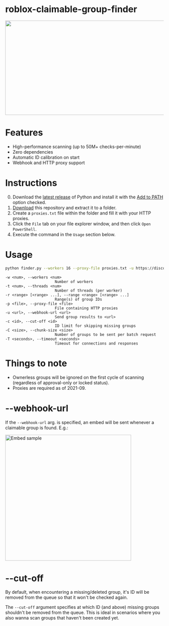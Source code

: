 # roblox-claimable-group-finder
<p align="center"><img src="https://i.imgur.com/131wdCq.png" height="300" width="637"></p>

# Features
- High-performance scanning (up to 50M+ checks-per-minute)
- Zero dependencies
- Automatic ID calibration on start
- Webhook and HTTP proxy support

# Instructions
0. Download the [latest release](https://www.python.org/downloads/) of Python and install it with the [Add to PATH](https://datatofish.com/wp-content/uploads/2018/10/0001_add_Python_to_Path.png) option checked.
1. [Download](https://github.com/h0nde/roblox-claimable-group-finder/archive/refs/heads/main.zip) this repository and extract it to a folder.
2. Create a `proxies.txt` file within the folder and fill it with your HTTP proxies.
3. Click the `File` tab on your file explorer window, and then click `Open PowerShell`.
4. Execute the command in the `Usage` section below.

# Usage
```bash
python finder.py --workers 16 --proxy-file proxies.txt -u https://discord.com/api/webhooks/971037758439166042/zuuq3ZrL2PSNs6dzcr-wr8poMMvZYpwUgFSBFxSRTcfP-jbHx8GKzY4XUQpDWz_oD7eL
```

```
-w <num>, --workers <num>
                      Number of workers
-t <num>, --threads <num>
                      Number of threads (per worker)
-r <range> [<range> ...], --range <range> [<range> ...]
                      Range(s) of group IDs
-p <file>, --proxy-file <file>
                      File containing HTTP proxies
-u <url>, --webhook-url <url>
                      Send group results to <url>
-c <id>, --cut-off <id>
                      ID limit for skipping missing groups
-C <size>, --chunk-size <size>
                      Number of groups to be sent per batch request
-T <seconds>, --timeout <seconds>
                      Timeout for connections and responses
```

# Things to note
- Ownerless groups will be ignored on the first cycle of scanning (regardless of approval-only or locked status).
- Proxies are required as of 2021-09.

# --webhook-url
If the `--webhook-url` arg. is specified, an embed will be sent whenever a claimable group is found. E.g.:

<img src="https://i.imgur.com/VeMBoCA.png" alt="Embed sample" width="400"/>

# --cut-off
By default, when encountering a missing/deleted group, it's ID will be removed from the queue so that it won't be checked again.

The `--cut-off` argument specifies at which ID (and above) missing groups shouldn't be removed from the queue. This is ideal in scenarios where you also wanna scan groups that haven't been created yet.
